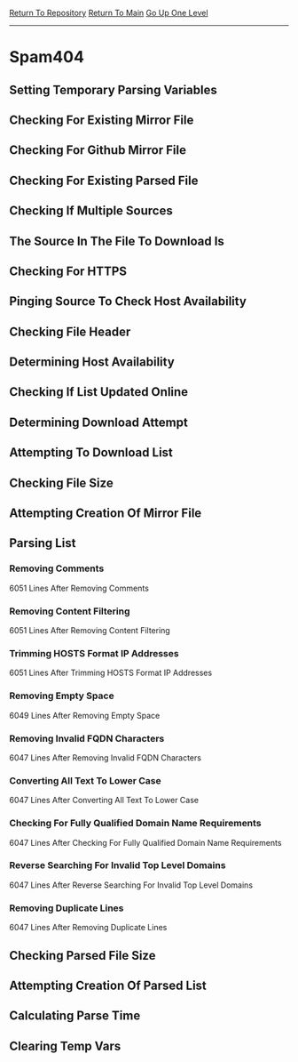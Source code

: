 [Return To Repository](https://github.com/deathbybandaid/piholeparser/)
[Return To Main](https://github.com/deathbybandaid/piholeparser/blob/master/RecentRunLogs/Mainlog.md)
[Go Up One Level](https://github.com/deathbybandaid/piholeparser/blob/master/RecentRunLogs/TopLevelScripts/30-Processing-Blacklists.md)
____________________________________
# Spam404
## Setting Temporary Parsing Variables
## Checking For Existing Mirror File
## Checking For Github Mirror File
## Checking For Existing Parsed File
## Checking If Multiple Sources
## The Source In The File To Download Is
## Checking For HTTPS
## Pinging Source To Check Host Availability
## Checking File Header
## Determining Host Availability
## Checking If List Updated Online
## Determining Download Attempt
## Attempting To Download List
## Checking File Size
## Attempting Creation Of Mirror File
## Parsing List
### Removing Comments
6051 Lines After Removing Comments
### Removing Content Filtering
6051 Lines After Removing Content Filtering
### Trimming HOSTS Format IP Addresses
6051 Lines After Trimming HOSTS Format IP Addresses
### Removing Empty Space
6049 Lines After Removing Empty Space
### Removing Invalid FQDN Characters
6047 Lines After Removing Invalid FQDN Characters
### Converting All Text To Lower Case
6047 Lines After Converting All Text To Lower Case
### Checking For Fully Qualified Domain Name Requirements
6047 Lines After Checking For Fully Qualified Domain Name Requirements
### Reverse Searching For Invalid Top Level Domains
6047 Lines After Reverse Searching For Invalid Top Level Domains
### Removing Duplicate Lines
6047 Lines After Removing Duplicate Lines
## Checking Parsed File Size
## Attempting Creation Of Parsed List
## Calculating Parse Time
## Clearing Temp Vars
